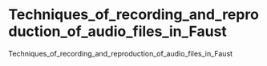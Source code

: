 # Techniques_of_recording_and_reproduction_of_audio_files_in_Faust
Techniques_of_recording_and_reproduction_of_audio_files_in_Faust
